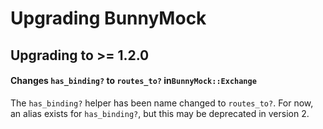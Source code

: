 Upgrading BunnyMock
===================

## Upgrading to >= 1.2.0

#### Changes `has_binding?` to `routes_to?` in`BunnyMock::Exchange`

The `has_binding?` helper has been name changed to `routes_to?`. For now, an alias exists for `has_binding?`, but this may be deprecated in version 2.
